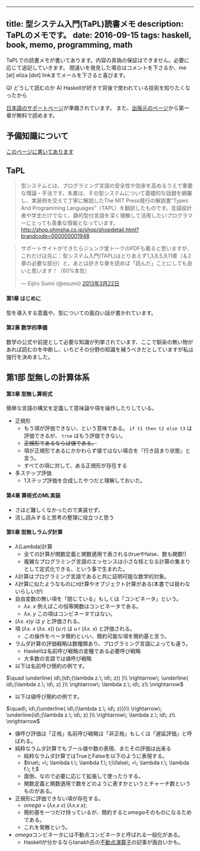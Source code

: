 ----
title: 型システム入門(TaPL)読書メモ
description: TaPLのメモです。
date: 2016-09-15
tags: haskell, book, memo, programming, math
----

TaPLでの読書メモが書いてあります。内容の真偽の保証はできません。必要に応じて追記していきます。
間違いを発見した場合はコメントを下さるか、me [at] eliza [dot] linkまでメールを下さると喜びます。

Q) どうして読むのか
A) Haskellが好きで背後で使われている技術を知りたくなったから

[日本語のサポートページ](http://tapl.proofcafe.org/home)が準備されています。
また、[出版元のページ](https://estore.ohmsha.co.jp/titles/978427406911P)から第一章が無料で読めます。

<!--more-->

## 予備知識について

[このページに書いてあります](/posts/PreTaPL.html)

## TaPL

> 型システムとは、プログラミング言語の安全性や効率を高めるうえで重要な理論・手法です。本書は、その型システムについて基礎的な話題を網羅し、実装例を交えて丁寧に解説したThe MIT Press発行の解説書“Types And Programming Languages”（TAPL）を翻訳したものです。言語設計者や学生だけでなく、静的型付言語を深く理解して活用したいプログラマーにとっても貴重な情報となっています。
> <http://shop.ohmsha.co.jp/shop/shopdetail.html?brandcode=000000001948>

<blockquote class="twitter-tweet" data-lang="ja"><p lang="ja" dir="ltr">サポートサイトができたらジュンク堂トークのPDFも載ると思いますが、これだけは先に：型システム入門(TAPL)はとりあえず1,3,8,5,9,11章（＆2章の必要な部分）と、あとは好きな章を読めば「読んだ」ことにしても良いと思います！（60%本気）</p>&mdash; Eijiro Sumii (@esumii) <a href="https://twitter.com/esumii/status/315135694462939137">2013年3月22日</a></blockquote>

#### 第1章	はじめに

型を導入する意義や、型についての面白い話が書かれています。

#### 第2章	数学的準備

数学の公式や前提として必要な知識が列挙されています、ここで馴染の無い物があれば読むのを中断し、いちどその分野の知識を補うべきだとしていますが私は強行を決めました。

## 第1部	型無しの計算体系

#### 第3章	型無し算術式

簡単な言語の構文を定義して意味論や項を操作したりしている。

<!-- - 操作的意味論: 抽象機械を定義してプログラミング言語の振舞いを規定、機械の振舞いを遷移関数を使用して定義する。 -->
<!-- - 表示的意味論: 項を数値や関数として捉えてモデル化。 -->
<!-- - 公理的意味論: 言語の定義そのものが法則となる、項の意味は項の照明そのもの。 -->
- 正規形
    + もう項が評価できない、という意味である。 `if t1 then t2 else t3` は評価できるが、 `true` はもう評価できない。
    + ~~正規形であるならば値である。~~
    + 項が正規形であるにかかわらず値ではない場合を『行き詰まり状態』と言う。
    + すべての項に対して、ある正規形が存在する
- 多ステップ評価
    + 1ステップ評価を合成したやつだと理解しておいた。

#### 第4章	算術式のML実装

- さほど難しくなかったので実装せず。
- 流し読みすると思考の整理に役立つと思う

#### 第5章	型無しラムダ計算

- $\lambda$(Lambda)計算
    + 全ての計算が関数定義と関数適用で表される(trueやfalse、数も関数!)
    + 複雑なプログラミング言語のエッセンスは小さな核となる計算の集まりとして定式化できる、という事で生まれた。
- $\lambda$計算はプログラミング言語であると共に証明可能な数学的対象。
- $\lambda$計算に似たようなものに$\pi$計算やオブジェクト計算がある(本書では扱わないらしいが)
- 自由変数の無い項を「閉じている」もしくは「コンビネータ」という。
    + $\lambda x.\; x$ 例えばこの恒等関数はコンビネータである。
    + $\lambda x.\; y$ この項はコンビネータではない。 
- $(\lambda x.\; x) y$ は $y$ と評価される。
- 項 $(\lambda x.\; x\; (\lambda x.\; x))\; (u\; r)$ は $u\; r\; (\lambda x.\; x)$ と評価される。
    + この操作をベータ簡約といい、簡約可能な項を簡約基と言う。
- ラムダ計算の評価戦略は数種類あり、プログラミング言語によっても違う。
    + Haskellは名前呼び戦略の変種である必要呼び戦略
    + 大多数の言語では値呼び戦略
- 以下は名前呼び簡約の例です。

$\quad \underline{ id\;(id\;(\lambda z.\; id\; z)) }\\ \rightarrow\; \underline{ id\;(\lambda z.\; id\; z) }\\ \rightarrow\; \lambda z.\; id\; z\\ \nrightarrow$


- 以下は値呼び簡約の例です。

$\quad\; id\;(\underline{ id\;(\lambda z.\; id\; z)})\\ \rightarrow\; \underline{id\;(\lambda z.\; id\; z) }\\ \rightarrow\; \lambda z.\; id\; z\\ \nrightarrow$

- 値呼び評価は「正格」名前呼び戦略は「非正格」もしくは「遅延評価」と呼ばれる。
- 純粋なラムダ計算でもブール値や数の表現、またその評価は出来る
    + 純粋なラムダ計算ではTrueとFalseを以下のように表現する。
    + $true\; =\; \lambda t.\; \lambda f.\; t;\\false\; =\; \lambda t.\; \lambda f.\; f;$
    + 面倒、なので必要に応じて拡張して使ったりする。
    + 関数定義と関数適用で数をどのように表すかというとチャーチ数というものがある。
- 正規形に評価できない項が存在する。
    + $omega\; =\; (\lambda x. x\; x)\; (\lambda x. x\; x);$
    + 簡約基を一つだけ持っているが、簡約すると$omega$そのものになるためである。
    + これを発散という。
- $omega$コンビネータには不動点コンビネータと呼ばれる一般化がある。
    + Haskellが分かるならtanakh氏の[不動点演算子](http://d.hatena.ne.jp/tanakh/20040813)の記事が面白いかも。

<!--
#### 第6章	項の名無し表現
#### 第7章	ラムダ計算のML実装

## 第2部	単純型
#### 第8章	型付き算術式
#### 第9章	単純型付きラムダ計算
#### 第10章	単純型のML実装
#### 第11章	単純な拡張
#### 第12章	正規化
#### 第13章	参照
#### 第14章	例外

## 第3部	部分型付け
#### 第15章	部分型付け
#### 第16章	部分型付けのメタ理論
#### 第17章	部分型付けのML実装
#### 第18章	事例：命令的オブジェクト
#### 第19章	事例：Featherweight Java

## 第4部	再帰型
#### 第20章	再帰型
#### 第21章	再帰型のメタ理論

## 第5部	多相性
#### 第22章	型再構築
#### 第23章	全称型
#### 第24章	存在型
#### 第25章	System F のML実装
#### 第26章	有界量化
#### 第27章	事例：命令的オブジェクト再考
#### 第28章	有界量化のメタ理論

## 第6部	高階の型システム
#### 第29章	型演算子とカインド
#### 第30章	高階多相
#### 第31章	高階部分型付け
#### 第32章	事例：純粋関数的オブジェクト

## 付録A	演習の解答
## 付録B	記法
-->
